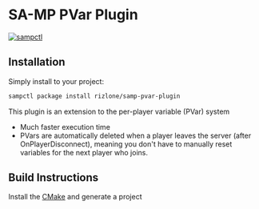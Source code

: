 SA-MP PVar Plugin
================

[![sampctl](https://img.shields.io/badge/sampctl-PVar-2f2f2f.svg?style=for-the-badge)](https://github.com/rizlone/samp-pvar-plugin)

## Installation

Simply install to your project:

```bash
sampctl package install rizlone/samp-pvar-plugin
```

This plugin is an extension to the per-player variable (PVar) system

- Much faster execution time
- PVars are automatically deleted when a player leaves the server (after OnPlayerDisconnect), meaning you don't have to manually reset variables for the next player who joins.

Build Instructions
---------------------

Install the [CMake](http://cmake.org) and generate a project

